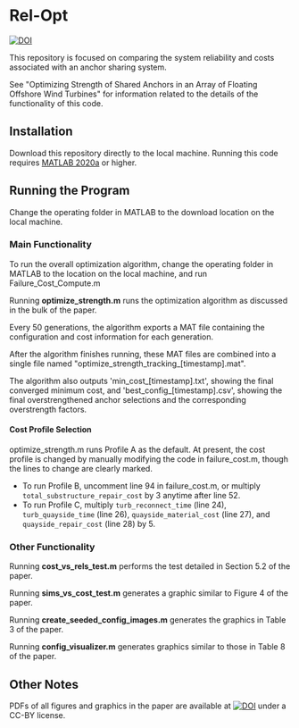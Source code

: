 # Rel-Opt
[![DOI](https://zenodo.org/badge/228912373.svg)](https://zenodo.org/badge/latestdoi/228912373)

This repository is focused on comparing the system reliability and costs associated with an anchor sharing system.

See "Optimizing Strength of Shared Anchors in an Array of Floating Offshore Wind Turbines" for information related to the details of the functionality of this code.

## Installation
Download this repository directly to the local machine. Running this code requires [MATLAB 2020a](https://www.mathworks.com/downloads) or higher.

## Running the Program
Change the operating folder in MATLAB to the download location on the local machine.

### Main Functionality
To run the overall optimization algorithm, change the operating folder in MATLAB to the location on the local machine, and run Failure_Cost_Compute.m

Running **optimize_strength.m** runs the optimization algorithm as discussed in the bulk of the paper.

Every 50 generations, the algorithm exports a MAT file containing the configuration and cost information for each generation.

After the algorithm finishes running, these MAT files are combined into a single file named "optimize_strength_tracking_[timestamp].mat".

The algorithm also outputs 'min_cost_[timestamp].txt', showing the final converged minimum cost, and 'best_config_[timestamp].csv', showing the final overstrengthened anchor selections and the corresponding overstrength factors.

#### Cost Profile Selection
optimize_strength.m runs Profile A as the default. At present, the cost profile is changed by manually modifying the code in failure_cost.m, though the lines to change are clearly marked.
- To run Profile B, uncomment line 94 in failure_cost.m, or multiply `total_substructure_repair_cost` by 3 anytime after line 52.
- To run Profile C, multiply `turb_reconnect_time` (line 24), `turb_quayside_time` (line 26), `quayside_material_cost` (line 27), and `quayside_repair_cost` (line 28) by 5.

### Other Functionality
Running **cost_vs_rels_test.m** performs the test detailed in Section 5.2 of the paper.

Running **sims_vs_cost_test.m** generates a graphic similar to Figure 4 of the paper.

Running **create_seeded_config_images.m** generates the graphics in Table 3 of the paper.

Running **config_visualizer.m** generates graphics similar to those in Table 8 of the paper.

## Other Notes
PDFs of all figures and graphics in the paper are available at [![DOI](https://zenodo.org/badge/DOI/10.5281/zenodo.4059094.svg)](https://doi.org/10.5281/zenodo.4059094) under a CC-BY license.
